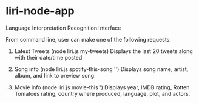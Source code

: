 # liri-node-app

Language Interpretation Recognition Interface

From command line, user can make one of the following requests:

1. Latest Tweets (node liri.js my-tweets)
Displays the last 20 tweets along with their date/time posted

2.  Song info (node liri.js spotify-this-song '<song name here>')
Displays song name, artist, album, and link to preview song.

3. Movie info (node liri.js movie-this '<movie name here>)
Displays year, IMDB rating, Rotten Tomatoes rating, country where produced, language, plot, and actors.
